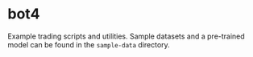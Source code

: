 # bot4

Example trading scripts and utilities. Sample datasets and a pre-trained model can be found in the `sample-data` directory.
